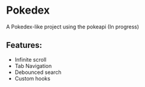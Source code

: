 # Pokedex
A Pokedex-like project using the pokeapi (In progress)

## Features:
* Infinite scroll
* Tab Navigation
* Debounced search
* Custom hooks